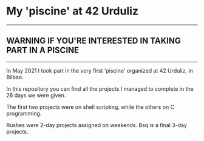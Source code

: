 # My 'piscine' at 42 Urduliz
---

## WARNING IF YOU'RE INTERESTED IN TAKING PART IN A PISCINE

---

In May 2021 I took part in the very first 'piscine' organized at 42 Urduliz, in Bilbao.

In this repository you can find all the projects I managed to complete in the 26 days we were given. 

The first two projects were on shell scripting, while the others on C programming.

Rushes were 2-day projects assigned on weekends. Bsq is a final 3-day projects.
